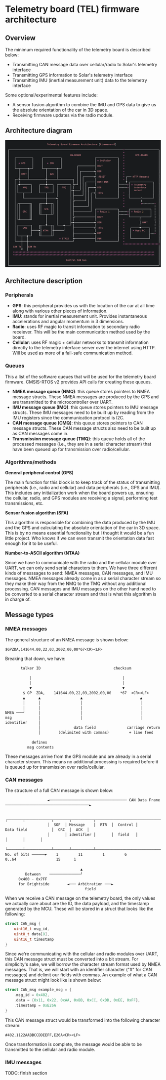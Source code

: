
# Telemetry board (TEL) firmware architecture

## Overview

The minimum required functionality of the telemetry board is described below:

- Transmitting CAN message data over cellular/radio to Solar's telemetry interface
- Transmitting GPS information to Solar's telemetry interface
- Transmitting IMU (inertial measurement unit) data to the telemetry interface

Some optional/experimental features include:

- A sensor fusion algorithm to combine the IMU and GPS data to give us the absolute orientation of the car in 3D space.
- Receiving firmware updates via the radio module.

## Architecture diagram

![telemetry architecture](./tel-architecture-new.png)

## Architecture description 

### Peripherals

- **GPS**: this peripheral provides us with the location of the car at all time along with various other pieces of information.
- **IMU**: stands for inertial measurement unit. Provides instantaneous accelerations and angular momentum in 3 dimensions.
- **Radio**: uses RF magic to transit information to secondary radio receiever. This will be the main communication method used by the board.  
- **Cellular**: uses RF magic + cellular networks to transmit information directly to the telemetry interface server over the internet using HTTP. Will be used as more of a fail-safe communication method.

### Queues

This a list of the software queues that will be used for the telemetry board firmware. CMSIS-RTOS v2 provides API calls for creating these queues.

- **NMEA message queue (NMQ)**: this queue stores pointers to NMEA message structs. These NMEA messages are produced by the GPS and are transmitted to the microcontroller over UART.
- **IMU message queue (IMQ)**: this queue stores pointers to IMU message structs. These IMU messages need to be built up by reading from the IMU registers since the communication protocol is I2C.
- **CAN message queue (CMQ)**: this queue stores pointers to CAN message structs. These CAN message structs also need to be built up as CAN messages come in.
- **Transmission message queue (TMQ)**: this queue holds all of the processed messages (i.e., they are in a serial character stream) that have been queued up for transmission over radio/cellular.

### Algorithms/methods

**General peripheral control (GPS)**

The main function for this block is to keep track of the status of transmitting peripherals (i.e., radio and cellular) and data peripherals (i.e., GPS and IMU). This includes any initialization work when the board powers up, ensuring the cellular, radio, and GPS modules are receiving a signal, performing test transmissions, etc. 

**Sensor fusion algorithm (SFA)**

This algorithm is responsible for combining the data produced by the IMU and the GPS and calculating the absolute orientation of the car in 3D space. This is by no means essential functionality but I thought it would be a fun little project. Who knows if we can even transmit the orientation data fast enough for it to be useful. 

**Number-to-ASCII algorithm (NTAA)**

Since we have to communicate with the radio and the cellular module over UART, we can only send serial characters to them. We have three different kinds of messsages to send: NMEA messages, CAN messages, and IMU messages. NMEA messages already come in as a serial character stream so they make their way from the NMQ to the TMQ without any additional processing. CAN messages and IMU messages on the other hand need to be converted to a serial character stream and that is what this algorithm is in charge of.

## Message types

### NMEA messages

The general structure of an NMEA message is shown below:

```
$GPZDA,141644.00,22,03,2002,00,00*67<CR><LF>
```

Breaking that down, we have:

```
       talker ID                                 checksum

           │                                         │
           │                                         │
           ▼                                         ▼
        $ GP  ZDA,    141644.00,22,03,2002,00,00    *67  <CR><LF>
        ▲      ▲                  ▲                          ▲
        │      │                  │                          │
        │      │                  │                          │
NMEA ───┘      │                  │                          │
msg            │                  │                          │
identifier     │
               │               data field              carriage return
               │        (delimited with commas)         + line feed

            defines
          msg contents
```

These messages arrive from the GPS module and are already in a serial character stream. This means no additional processing is required before it is queued up for transmission over radio/cellular.

### CAN messages

The structure of a full CAN message is shown below:

```
                   ◄─────────────────────────────────── CAN Data Frame ──────────────────────────────────────►

                   ┌───────┬────────────┬───────┬──────────┬──────────────────────────────────┬───────┬───────┐
                   │  SOF  │ Message    │  RTR  │  Control │             Data field           │  CRC  │  ACK  │
                   │       │ identifier │       │  field   │                                  │       │       │
                   └───────┴────────────┴───────┴──────────┴──────────────────────────────────┴───────┴───────┘
No. of bits ──────►    1         11         1         6                    0..64                  15      1

                                  ▲
         Between    ──────────────┘
      0x400 - 0x7FF
      for Brightside        ◄─── Arbitration ───►
                                    field
```

When we receive a CAN message on the telemetry board, the only values we actually care about are the ID, the data payload, and the timestamp generated by the MCU. These will be stored in a struct that looks like the following:

```c
struct CAN_msg {
    uint16_t msg_id,
    uint8_t data[8],
    uint16_t timestamp
}
```

Since we're communicating with the cellular and radio modules over UART, this CAN message struct must be converted into a bit stream. For simplicity's sake, we will borrow the character stream format used by NMEA messages. That is, we will start with an identifier character ("#" for CAN messages) and delimit our fields with commas. An example of what a CAN message struct might look like is shown below:

```c
struct CAN_msg example_msg = {
    .msg_id = 0x402,
    .data = {0x11, 0x22, 0xAA, 0xBB, 0xCC, 0xDD, 0xEE, 0xFF},
    .timestamp = 0xE26A
}
```

This CAN message struct would be transformed into the following character stream:

 ```
#402,1122AABBCCDDEEFF,E26A<CR><LF>
 ```

Once transformation is complete, the message would be able to be transmitted to the cellular and radio module. 

### IMU messages

TODO: finish section

